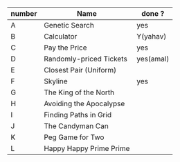 |number|Name| done ?|
|------|----------------|-------------|
|A|Genetic Search|yes|
|B|Calculator |Y(yahav)|
|C|Pay the Price|yes|
|D|Randomly-priced Tickets |yes(amal)|
|E|Closest Pair (Uniform)||
|F|Skyline|yes|
|G|The King of the North||
|H|Avoiding the Apocalypse ||
|I|Finding Paths in Grid||
|J|The Candyman Can||
|K|Peg Game for Two||
|L|Happy Happy Prime Prime||
